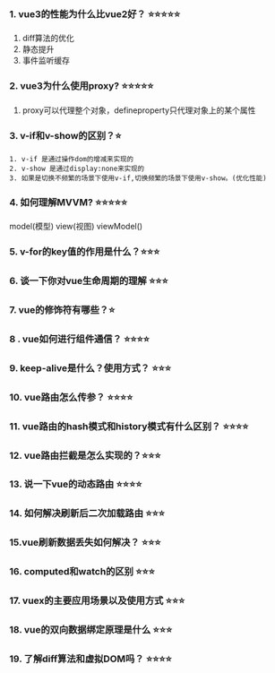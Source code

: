 ### 1. vue3的性能为什么比vue2好？ ⭐⭐⭐⭐⭐
1. diff算法的优化
2. 静态提升
3. 事件监听缓存
### 2. vue3为什么使用proxy? ⭐⭐⭐⭐⭐
1. proxy可以代理整个对象，defineproperty只代理对象上的某个属性
### 3. v-if和v-show的区别？⭐
	1. v-if 是通过操作dom的增减来实现的
	2. v-show 是通过display:none来实现的
	3. 如果是切换不频繁的场景下使用v-if,切换频繁的场景下使用v-show。(优化性能)
### 4. 如何理解MVVM? ⭐⭐⭐⭐⭐
model(模型) view(视图) viewModel()
### 5. v-for的key值的作用是什么？⭐⭐⭐
### 6. 谈一下你对vue生命周期的理解 ⭐⭐⭐
### 7. vue的修饰符有哪些？⭐
### 8 . vue如何进行组件通信？ ⭐⭐⭐⭐
### 9. keep-alive是什么？使用方式？ ⭐⭐⭐
### 10. vue路由怎么传参？ ⭐⭐⭐⭐
### 11. vue路由的hash模式和history模式有什么区别？ ⭐⭐⭐⭐
### 12. vue路由拦截是怎么实现的？⭐⭐⭐
### 13. 说一下vue的动态路由 ⭐⭐⭐⭐
### 14. 如何解决刷新后二次加载路由 ⭐⭐⭐
### 15.vue刷新数据丢失如何解决？ ⭐⭐⭐
### 16. computed和watch的区别 ⭐⭐⭐
### 17. vuex的主要应用场景以及使用方式 ⭐⭐⭐
### 18. vue的双向数据绑定原理是什么 ⭐⭐⭐
### 19. 了解diff算法和虚拟DOM吗？ ⭐⭐⭐⭐
###
###
###
###